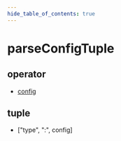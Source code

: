 ```yaml
---
hide_table_of_contents: true
---
```


# parseConfigTuple

## operator

-   [config](./parseconfigtuple.md)

## tuple

-   ["type", ":", config]
